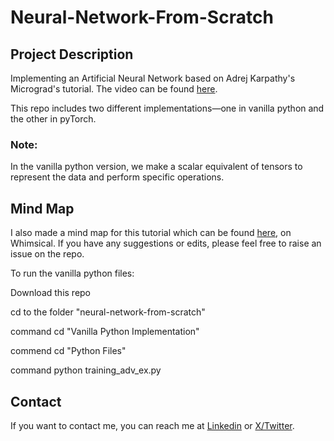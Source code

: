 # Neural-Network-From-Scratch

## Project Description
 Implementing an Artificial Neural Network based on Adrej Karpathy's Micrograd's tutorial. The video can be found [here](https://www.youtube.com/watch?v=VMj-3S1tku0).

 This repo includes two different implementations—one in vanilla python and the other in pyTorch.

### Note: 
 In the vanilla python version, we make a scalar equivalent of tensors to represent the data and perform specific operations.

## Mind Map
 I also made a mind map for this tutorial which can be found [here](https://whimsical.com/spelled-out-intro-to-neural-networks-andrej-karpoathy-QsetAoDdhRosU56Vt71rNT), on Whimsical. If you have any suggestions or edits, please feel free to raise an issue on the repo.


 To run the vanilla python files:

 Download this repo

 cd to the folder "neural-network-from-scratch"

 command cd "Vanilla Python Implementation"

 commend cd "Python Files"

 command python training_adv_ex.py


## Contact
 If you want to contact me, you can reach me at [Linkedin](https://www.linkedin.com/in/swagam-dasgupta-18a36a10b/) or [X/Twitter](https://twitter.com/Swagam_Dasgupta).

